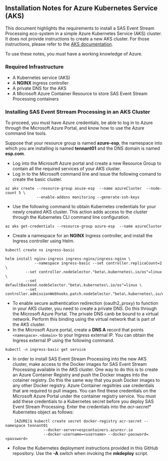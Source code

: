 ## Installation Notes for Azure Kubernetes Service (AKS)

This document highlights the requirements to
install a SAS Event Stream Processing eco-system in a simple Azure Kubernetes Service (AKS) cluster.  It does not provide instructions to create a new
AKS cluster. For those instructions, please refer to the [AKS documentation](https://docs.microsoft.com/en-us/azure/aks/).

To use these notes, you _must_ have a working knowledge of Azure.

### Required Infrastructure
* A Kubernetes service (AKS) 
* A **NGINX** ingress controller
* A private DNS for the AKS 
* A Microsoft Azure Container Resource to store SAS Event Stream Processing containers

### Installing SAS Event Strream Processing in an AKS Cluster
To proceed, you must have Azure credentials, be able to
log in to Azure through the Microsoft Azure Portal, and know how to use the Azure
command line tools.

Suppose that your resource
group is named **azure-esp**, the namespace into which you are installing is
named **tennant01** and the DNS domain is named **esp.com**. 

* Log into the Microsoft Azure portal and create a new Resource Group to contain all the
required services of your AKS cluster.
* Log in to the Microsoft command line and issue the following comand to create the basic cluster. 
```
az aks create --resource-group asuze-esp  --name azureCluster  --node-count 5 \
              --enable-addons monitoring --generate-ssh-keys
```
* Use the following command to obtain Kubernetes credentials for your
  newly created AKS cluster. This action adds access to the cluster through the 
  Kubernetes CLI command line configuration. 
```
az aks get-credentials --resource-group azure-esp  --name azureCluster
```
* Create a namespace for an **NGINX** Ingress controller, and install
  the Ingress controller using Helm.
```
kubectl create ns ingress-basic

helm install nginx-ingress ingress-nginx/ingress-nginx \
             --namespace ingress-basic --set controller.replicaCount=2 \
	     --set controller.nodeSelector."beta\.kubernetes\.io/os"=linux \
	     --set defaultBackend.nodeSelector."beta\.kubernetes\.io/os"=linux \
	     --set controller.admissionWebhooks.patch.nodeSelector."beta\.kubernetes\.io/os"=linux
```
* To enable secure authentication redirection (oauth2_proxy) to function in your
AKS cluster, you need to create a private DNS. Do this through the Microsoft Azure Portal. The private DNS canb
be bound to a virtual network. Perform this binding using the virtual network that is
part of the AKS cluster.
* In the Microsoft Azure portal, create a **DNS A** record that points ```<namespace>.<domain>``` to your Ingress
external IP. You can obtain the Ingress external IP using the following command. 
```
kubectl -n ingress-basic get service
```
* In order to install SAS Event Stream Processing into the new AKS
cluster, make access to the Docker images for SAS Event Stream Processing
available in the AKS cluster. One way to do this is to create
an Azure Container Registry and push the Docker images into the
cotainer registry. Do this the same way that you push Docker
images to any other Docker registry. Azure Container regsitries use credentials that are required to pull images. You can find these credentials on the Microsoft Azure Portal under the container registry
service. You must add these credentials to a Kubernetes secret before
you deploy SAS Event Stream Processing. Enter the credentials into the
*acr-secret** Kubernetes object as follows:
```
    [AZURE]$ kubectl create secret docker-registry acr-secret --namespace tennant01
                 --docker-server=espcontainers.azurecr.io
                 --docker-username=<username> --docker-password=<password>
```		 
* Follow the Kubernetes deployment instructions provided in this GitHub repository. Use the
**-A** switch when invoking the **mkdeploy** script.



